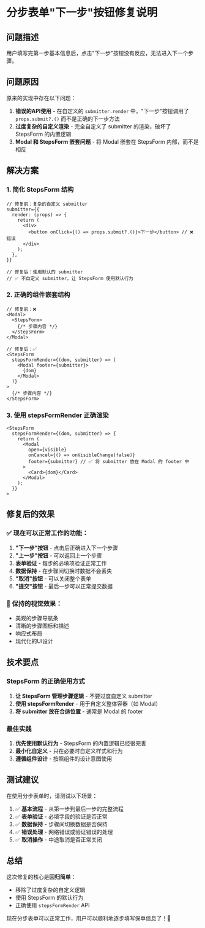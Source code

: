 # 分步表单"下一步"按钮修复说明

## 问题描述

用户填写完第一步基本信息后，点击"下一步"按钮没有反应，无法进入下一个步骤。

## 问题原因

原来的实现中存在以下问题：

1. **错误的API使用** - 在自定义的 `submitter.render` 中，"下一步"按钮调用了 `props.submit?.()` 而不是正确的下一步方法
2. **过度复杂的自定义渲染** - 完全自定义了 submitter 的渲染，破坏了 StepsForm 的内置逻辑
3. **Modal 和 StepsForm 嵌套问题** - 将 Modal 嵌套在 StepsForm 内部，而不是相反

## 解决方案

### 1. 简化 StepsForm 结构
```tsx
// 修复前：复杂的自定义 submitter
submitter={{
  render: (props) => {
    return (
      <div>
        <button onClick={() => props.submit?.()}>下一步</button> // ❌ 错误
      </div>
    );
  },
}}

// 修复后：使用默认的 submitter
// ✅ 不自定义 submitter，让 StepsForm 使用默认行为
```

### 2. 正确的组件嵌套结构
```tsx
// 修复前：❌
<Modal>
  <StepsForm>
    {/* 步骤内容 */}
  </StepsForm>
</Modal>

// 修复后：✅
<StepsForm
  stepsFormRender={(dom, submitter) => (
    <Modal footer={submitter}>
      {dom}
    </Modal>
  )}
>
  {/* 步骤内容 */}
</StepsForm>
```

### 3. 使用 stepsFormRender 正确渲染
```tsx
<StepsForm
  stepsFormRender={(dom, submitter) => {
    return (
      <Modal
        open={visible}
        onCancel={() => onVisibleChange(false)}
        footer={submitter} // ✅ 将 submitter 放在 Modal 的 footer 中
      >
        <Card>{dom}</Card>
      </Modal>
    );
  }}
>
```

## 修复后的效果

### ✅ 现在可以正常工作的功能：
1. **"下一步"按钮** - 点击后正确进入下一个步骤
2. **"上一步"按钮** - 可以返回上一个步骤
3. **表单验证** - 每步的必填项验证正常工作
4. **数据保持** - 在步骤间切换时数据不会丢失
5. **"取消"按钮** - 可以关闭整个表单
6. **"提交"按钮** - 最后一步可以正常提交数据

### 🎨 保持的视觉效果：
- 美观的步骤导航条
- 清晰的步骤图标和描述
- 响应式布局
- 现代化的UI设计

## 技术要点

### StepsForm 的正确使用方式
1. **让 StepsForm 管理步骤逻辑** - 不要过度自定义 submitter
2. **使用 stepsFormRender** - 用于自定义整体容器（如 Modal）
3. **将 submitter 放在合适位置** - 通常是 Modal 的 footer

### 最佳实践
1. **优先使用默认行为** - StepsForm 的内置逻辑已经很完善
2. **最小化自定义** - 只在必要时自定义样式和行为
3. **遵循组件设计** - 按照组件的设计意图使用

## 测试建议

在使用分步表单时，请测试以下场景：

1. ✅ **基本流程** - 从第一步到最后一步的完整流程
2. ✅ **表单验证** - 必填字段的验证是否正常
3. ✅ **数据保持** - 步骤间切换数据是否保持
4. ✅ **错误处理** - 网络错误或验证错误的处理
5. ✅ **取消操作** - 中途取消是否正常关闭

## 总结

这次修复的核心是**回归简单**：
- 移除了过度复杂的自定义逻辑
- 使用 StepsForm 的默认行为
- 正确使用 `stepsFormRender` API

现在分步表单可以正常工作，用户可以顺利地逐步填写保单信息了！🎉 
